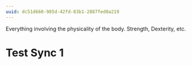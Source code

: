 ```yaml
---
uuid: dc51d660-985d-42fd-83b1-2887fed0a219
---
```


Everything involving the physicality of the body. Strength, Dexterity, etc.


# Test Sync 1